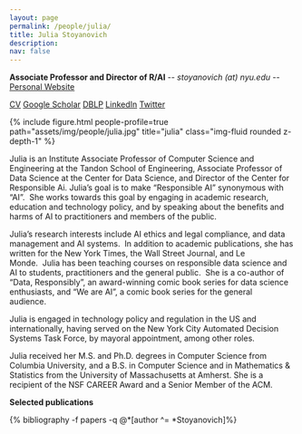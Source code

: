 ```yaml
---
layout: page
permalink: /people/julia/
title: Julia Stoyanovich
description: 
nav: false
---
```



**Associate Professor and Director of R/AI** -- *stoyanovich (at) nyu.edu* -- [Personal Website](http://stoyanovich.org/)

[CV](../../assets/pdf/Julia_CV.pdf)
[Google Scholar](https://scholar.google.com/citations?user=UhJRkaIAAAAJ&hl=en)
[DBLP](https://dblp.uni-trier.de/search?q=stoyanovich)
[LinkedIn](https://www.linkedin.com/in/julia-stoyanovich-b184851/) 
[Twitter](https://twitter.com/stoyanoj)


{% include figure.html people-profile=true path="assets/img/people/julia.jpg" title="julia" class="img-fluid rounded z-depth-1" %}

Julia is an Institute Associate Professor of Computer Science and Engineering at the Tandon School of Engineering, Associate Professor of Data Science at the Center for Data Science, and Director of the Center for Responsible Ai. Julia’s goal is to make “Responsible AI” synonymous with “AI”.  She works towards this goal by engaging in academic research, education and technology policy, and by speaking about the benefits and harms of AI to practitioners and members of the public. 

Julia’s research interests include AI ethics and legal compliance, and data management and AI systems.  In addition to academic publications, she has written for the New York Times, the Wall Street Journal, and Le Monde.  Julia has been teaching courses on responsible data science and AI to students, practitioners and the general public.  She is a co-author of “Data, Responsibly”, an award-winning comic book series for data science enthusiasts, and “We are AI”, a comic book series for the general audience.  

Julia is engaged in technology policy and regulation in the US and internationally, having served on the New York City Automated Decision Systems Task Force, by mayoral appointment, among other roles. 

Julia received her M.S. and Ph.D. degrees in Computer Science from Columbia University, and a B.S. in Computer Science and in Mathematics & Statistics from the University of Massachusetts at Amherst. She is a recipient of the NSF CAREER Award and a Senior Member of the ACM.



**Selected publications**
<div class="publications-div">
  {% bibliography -f papers -q @*[author ^= *Stoyanovich]%}
</div>

